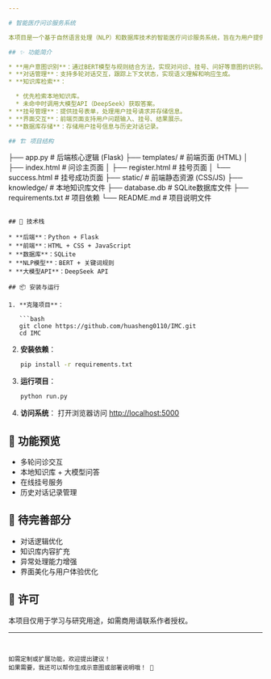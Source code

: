 ```yaml
---

# 智能医疗问诊服务系统

本项目是一个基于自然语言处理（NLP）和数据库技术的智能医疗问诊服务系统，旨在为用户提供便捷的医疗咨询、健康指导及挂号服务。系统集成了本地知识库与大模型API能力，支持多轮对话交互，实现了从自然语言输入到知识问答与挂号的闭环功能。

## ✨ 功能简介

* **用户意图识别**：通过BERT模型与规则结合方法，实现对问诊、挂号、问好等意图的识别。
* **对话管理**：支持多轮对话交互，跟踪上下文状态，实现语义理解和响应生成。
* **知识库检索**：

  * 优先检索本地知识库。
  * 未命中时调用大模型API（DeepSeek）获取答案。
* **挂号管理**：提供挂号表单，处理用户挂号请求并存储信息。
* **界面交互**：前端页面支持用户问题输入、挂号、结果展示。
* **数据库存储**：存储用户挂号信息与历史对话记录。

## 🏗️ 项目结构

```
├── app.py                # 后端核心逻辑 (Flask)
├── templates/            # 前端页面 (HTML)
│   ├── index.html        # 问诊主页面
│   ├── register.html     # 挂号页面
│   └── success.html      # 挂号成功页面
├── static/               # 前端静态资源 (CSS/JS)
├── knowledge/            # 本地知识库文件
├── database.db           # SQLite数据库文件
├── requirements.txt      # 项目依赖
└── README.md             # 项目说明文件
```

## 🚀 技术栈

* **后端**：Python + Flask
* **前端**：HTML + CSS + JavaScript
* **数据库**：SQLite
* **NLP模型**：BERT + 关键词规则
* **大模型API**：DeepSeek API

## 📦 安装与运行

1. **克隆项目**：

   ```bash
   git clone https://github.com/huasheng0110/IMC.git
   cd IMC
   ```

2. **安装依赖**：

   ```bash
   pip install -r requirements.txt
   ```

3. **运行项目**：

   ```bash
   python run.py
   ```

4. **访问系统**：
   打开浏览器访问 [http://localhost:5000](http://localhost:5000)

## 🧪 功能预览

* 多轮问诊交互
* 本地知识库 + 大模型问答
* 在线挂号服务
* 历史对话记录管理

## 📌 待完善部分

* 对话逻辑优化
* 知识库内容扩充
* 异常处理能力增强
* 界面美化与用户体验优化

## 📃 许可

本项目仅用于学习与研究用途，如需商用请联系作者授权。

---
```


如需定制或扩展功能，欢迎提出建议！
如果需要，我还可以帮你生成示意图或部署说明哦！ 🚀
